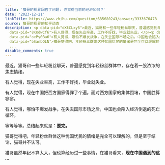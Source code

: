 ```yaml
---
title: '猫哥的视界回答了问题: 你觉得当前的经济如何？'
date: '2023-12-21'
linkTitle: https://www.zhihu.com/question/635680243/answer/3333676478
source: 猫哥的视界的知乎动态
description: <p data-pid="dXtCLxy5">最近，猫哥和一些年轻粉丝聊天，普遍感觉到年轻粉丝群体中，存在着一股浓浓的焦虑情绪。</p><p
  data-pid="8KKdwCf6">有人觉得，现在失业率高，工作不好找，毕业就失业。</p><p data-pid="Ik-qF43B">有人觉得，现在中国把西方国家得罪了个遍，面对西方国家的集体围堵，中国胜算寥寥。</p><p
  data-pid="oePy0Ba6">有人觉得，哪怕不爆发战争，在失去国际市场之后，中国也会陷入经济倒退的死亡循环。</p><p data-pid="3pzEsHXn">等等等等。总结起来就是：<b>要完。</b></p><p
  data-pid="bSanbOLN">猫哥觉得吧，年轻粉丝群体这种忧国忧民的情绪是完全可以理解的，但是至于结论，猫哥并不认可。</p><p data-pid="p_HiOGzO">猫哥虽然年纪不算太大，但也算经历过一些事情，在猫哥看来，<b>现在中国遇到的这
  ...
disable_comments: true
---
```

<p data-pid="dXtCLxy5">最近，猫哥和一些年轻粉丝聊天，普遍感觉到年轻粉丝群体中，存在着一股浓浓的焦虑情绪。</p><p data-pid="8KKdwCf6">有人觉得，现在失业率高，工作不好找，毕业就失业。</p><p data-pid="Ik-qF43B">有人觉得，现在中国把西方国家得罪了个遍，面对西方国家的集体围堵，中国胜算寥寥。</p><p data-pid="oePy0Ba6">有人觉得，哪怕不爆发战争，在失去国际市场之后，中国也会陷入经济倒退的死亡循环。</p><p data-pid="3pzEsHXn">等等等等。总结起来就是：<b>要完。</b></p><p data-pid="bSanbOLN">猫哥觉得吧，年轻粉丝群体这种忧国忧民的情绪是完全可以理解的，但是至于结论，猫哥并不认可。</p><p data-pid="p_HiOGzO">猫哥虽然年纪不算太大，但也算经历过一些事情，在猫哥看来，<b>现在中国遇到的这 ...